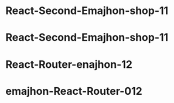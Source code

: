 # React-Second-Emajhon-shop-11
# React-Second-Emajhon-shop-11
# React-Router-enajhon-12
# emajhon-React-Router-012
